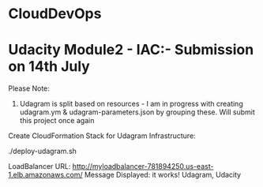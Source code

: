 # CloudDevOps
# Udacity Module2 - IAC:- Submission on 14th July

Please Note: 
1. Udagram is split based on resources - I am in progress with creating udagram.ym & udagram-parameters.json by grouping these. Will submit this project once again

Create CloudFormation Stack for Udagram Infrastructure:

./deploy-udagram.sh

LoadBalancer URL: http://myloadbalancer-781894250.us-east-1.elb.amazonaws.com/
Message Displayed: it works! Udagram, Udacity




